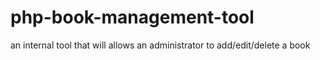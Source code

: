 # php-book-management-tool
an internal tool that will allows an administrator to add/edit/delete a book
